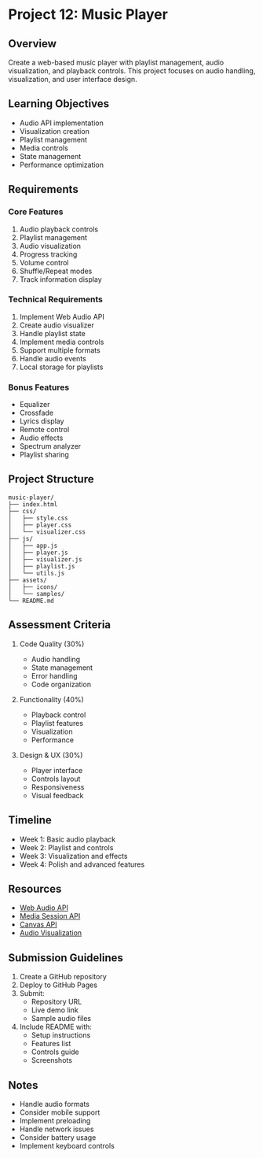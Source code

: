 # Project 12: Music Player

## Overview
Create a web-based music player with playlist management, audio visualization, and playback controls. This project focuses on audio handling, visualization, and user interface design.

## Learning Objectives
- Audio API implementation
- Visualization creation
- Playlist management
- Media controls
- State management
- Performance optimization

## Requirements

### Core Features
1. Audio playback controls
2. Playlist management
3. Audio visualization
4. Progress tracking
5. Volume control
6. Shuffle/Repeat modes
7. Track information display

### Technical Requirements
1. Implement Web Audio API
2. Create audio visualizer
3. Handle playlist state
4. Implement media controls
5. Support multiple formats
6. Handle audio events
7. Local storage for playlists

### Bonus Features
- Equalizer
- Crossfade
- Lyrics display
- Remote control
- Audio effects
- Spectrum analyzer
- Playlist sharing

## Project Structure
```
music-player/
├── index.html
├── css/
│   ├── style.css
│   ├── player.css
│   └── visualizer.css
├── js/
│   ├── app.js
│   ├── player.js
│   ├── visualizer.js
│   ├── playlist.js
│   └── utils.js
├── assets/
│   ├── icons/
│   └── samples/
└── README.md
```

## Assessment Criteria
1. Code Quality (30%)
   - Audio handling
   - State management
   - Error handling
   - Code organization

2. Functionality (40%)
   - Playback control
   - Playlist features
   - Visualization
   - Performance

3. Design & UX (30%)
   - Player interface
   - Controls layout
   - Responsiveness
   - Visual feedback

## Timeline
- Week 1: Basic audio playback
- Week 2: Playlist and controls
- Week 3: Visualization and effects
- Week 4: Polish and advanced features

## Resources
- [Web Audio API](https://developer.mozilla.org/en-US/docs/Web/API/Web_Audio_API)
- [Media Session API](https://developer.mozilla.org/en-US/docs/Web/API/Media_Session_API)
- [Canvas API](https://developer.mozilla.org/en-US/docs/Web/API/Canvas_API)
- [Audio Visualization](https://developer.mozilla.org/en-US/docs/Web/API/AnalyserNode)

## Submission Guidelines
1. Create a GitHub repository
2. Deploy to GitHub Pages
3. Submit:
   - Repository URL
   - Live demo link
   - Sample audio files
4. Include README with:
   - Setup instructions
   - Features list
   - Controls guide
   - Screenshots

## Notes
- Handle audio formats
- Consider mobile support
- Implement preloading
- Handle network issues
- Consider battery usage
- Implement keyboard controls 